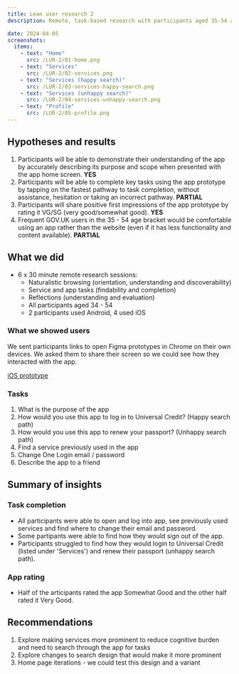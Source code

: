 ```yaml
---
title: Lean user research 2
description: Remote, task-based research with participants aged 35-54 and who have frequent interactions with government.

date: 2024-04-05
screenshots:
  items:
    - text: "Home"
      src: /LUR-2/01-home.png
    - text: "Services"
      src: /LUR-2/02-services.png
    - text: "Services (happy search)"
      src: /LUR-2/03-services-happy-search.png
    - text: "Services (unhappy search)"
      src: /LUR-2/04-services-unhappy-search.png
    - text: "Profile"
      src: /LUR-2/05-profile.png
---
```

## Hypotheses and results

1. Participants will be able to demonstrate their understanding of the app by accurately describing its purpose and scope when presented with the app home screen. **YES**
2. Participants will be able to complete key tasks  using the app prototype by tapping on the fastest pathway to task completion, without assistance, hesitation or taking an incorrect pathway.  **PARTIAL**
3. Participants will share positive first impressions of the app prototype by rating it VG/SG (very good/somewhat good). **YES**
4. Frequent GOV.UK users in the 35 - 54 age bracket would be comfortable using an app rather than the website (even if it has less functionality and content available). **PARTIAL**

## What we did

- 6 x 30 minute remote research sessions:
    - Naturalistic browsing (orientation, understanding and discoverability)
    - Service and app tasks (findability and completion)
    - Reflections (understanding and evaluation)
    - All participants aged 34 - 54
    - 2 participants used Android, 4 used iOS

### What we showed users

We sent participants links to open Figma prototypes in Chrome on their own devices. We asked them to share their screen so we could see how they interacted with the app.

[iOS prototype](https://www.figma.com/proto/iMyXbcvmrBbmYJ3H6KCKwo/GOV.UK-App---Lean-UR-prototype-(iOS)?page-id=855%3A8441&type=design&node-id=858-16639&viewport=1128%2C424%2C0.06&t=8D6QQdcmAAzLOAgT-1&scaling=min-zoom&starting-point-node-id=858%3A16639&mode=design)

### Tasks

1. What is the purpose of the app
2. How would you use this app to log in to Universal Credit? (Happy search path)
3. How would you use this app to renew your passport? (Unhappy search path)
5. Find a service previously used in the app
6. Change One Login email / password
7. Describe the app to a friend

## Summary of insights

### Task completion

- All participants were able to open and log into app, see previously used services and find where to change their email and password.
- Some partipants were able to find how they would sign out of the app.
- Participants struggled to find how they would login to Universal Credit (listed under 'Services') and renew their passport (unhappy search path).

### App rating

- Half of the articipants rated the app Somewhat Good and the other half rated it Very Good.

## Recommendations

1. Explore making services more prominent to reduce cognitive burden and need to search through the app for tasks
2. Explore changes to search design that would make it more prominent
3. Home page iterations - we could test this design and a variant